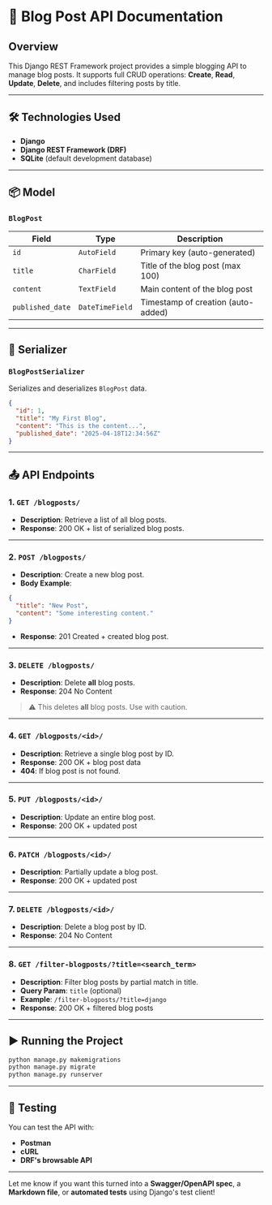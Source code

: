 # 📝 Blog Post API Documentation

## Overview

This Django REST Framework project provides a simple blogging API to manage blog posts. It supports full CRUD operations: **Create**, **Read**, **Update**, **Delete**, and includes filtering posts by title.

---

## 🛠️ Technologies Used

- **Django**
- **Django REST Framework (DRF)**
- **SQLite** (default development database)

---

## 📦 Model

### `BlogPost`

| Field           | Type           | Description                        |
|----------------|----------------|------------------------------------|
| `id`            | `AutoField`    | Primary key (auto-generated)       |
| `title`         | `CharField`    | Title of the blog post (max 100)   |
| `content`       | `TextField`    | Main content of the blog post      |
| `published_date`| `DateTimeField`| Timestamp of creation (auto-added) |

---

## 🔄 Serializer

### `BlogPostSerializer`

Serializes and deserializes `BlogPost` data.

```json
{
  "id": 1,
  "title": "My First Blog",
  "content": "This is the content...",
  "published_date": "2025-04-18T12:34:56Z"
}
```

---

## 📤 API Endpoints

### 1. `GET /blogposts/`

- **Description**: Retrieve a list of all blog posts.
- **Response**: 200 OK + list of serialized blog posts.

---

### 2. `POST /blogposts/`

- **Description**: Create a new blog post.
- **Body Example**:
```json
{
  "title": "New Post",
  "content": "Some interesting content."
}
```
- **Response**: 201 Created + created blog post.

---

### 3. `DELETE /blogposts/`

- **Description**: Delete **all** blog posts.
- **Response**: 204 No Content

> ⚠️ This deletes **all** blog posts. Use with caution.

---

### 4. `GET /blogposts/<id>/`

- **Description**: Retrieve a single blog post by ID.
- **Response**: 200 OK + blog post data
- **404**: If blog post is not found.

---

### 5. `PUT /blogposts/<id>/`

- **Description**: Update an entire blog post.
- **Response**: 200 OK + updated post

---

### 6. `PATCH /blogposts/<id>/`

- **Description**: Partially update a blog post.
- **Response**: 200 OK + updated post

---

### 7. `DELETE /blogposts/<id>/`

- **Description**: Delete a blog post by ID.
- **Response**: 204 No Content

---

### 8. `GET /filter-blogposts/?title=<search_term>`

- **Description**: Filter blog posts by partial match in title.
- **Query Param**: `title` (optional)
- **Example**: `/filter-blogposts/?title=django`
- **Response**: 200 OK + filtered blog posts

---




## ▶️ Running the Project

```bash
python manage.py makemigrations
python manage.py migrate
python manage.py runserver
```

---

## 🧪 Testing

You can test the API with:

- **Postman**
- **cURL**
- **DRF's browsable API**

---

Let me know if you want this turned into a **Swagger/OpenAPI spec**, a **Markdown file**, or **automated tests** using Django's test client!
